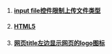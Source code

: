 1. #### [input file控件限制上传文件类型](/ui/html/input-filekong-jian-xian-zhi-shang-chuan-wen-jian-lei-xing.md)
2. #### [HTML5](/ui/html/html5.md)
3. #### [网页title左边显示网页的logo图标](/ui/html/wang-yetitle-zuobian-xian-shi-wang-ye-de-logo-tu-biao.md)



